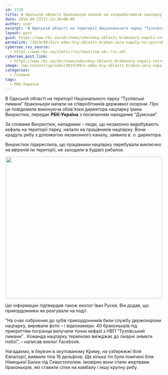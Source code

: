 ```yaml
---
id: 1729
title: В Одеській області браконьєри напали на співробітників нацпарку
date: 2019-09-21T21:13:38+00:00
author: user
excerpt: 'В Одеській області на території Національного парку "Тузлівські лимани" браконьєри напали на співробітників державної охорони. Про це повідомила виконуюча обов&#039;язки директора...'
layout: post
guid: https://www.rbc.ua/ukr/news/odesskoy-oblasti-brakonery-napali-sotrudnikov-1569099251.html
permalink: /2019/09/21/v-odes-kiy-oblasti-brakon-iery-napaly-na-spivrobitnykiv-natsparku/
cyberseo_rss_source:
  - https://www.rbc.ua/static/rss/newsline.ukr.rss.xml
cyberseo_post_link:
  - https://www.rbc.ua/ukr/news/odesskoy-oblasti-brakonery-napali-sotrudnikov-1569099251.html
image: /wp-content/uploads/2019/09/v-odes-kiy-oblasti-brakon-iery-napaly-na-spivrobitnykiv-natsparku.jpg
categories:
  - Головне
tags:
  - РБК-Україна
---
```

В Одеській області на території Національного парку &#8220;Тузлівські лимани&#8221; браконьєри напали на співробітників державної охорони. Про це повідомила виконуюча обов'язки директора нацпарку Ірина Вихристюк, передає **РБК-Україна** з посиланням наиздание &#8220;Думская&#8221;.

За словами Вихристюк, нападники &#8211; люди, що незаконно видобувають кефаль на території парку, напали на працівників нацпарку. Вони крадуть рибу з допомогою незаконного каналу, заявила в. о. директора.

Вихристюк підкреслила, що працівники нацпарку перебували виключно на ввіреній їм території, не заходили в будівлі рибалок.

<p style="text-align: center">
  <img alt="" height="453" src="/static/ckef/img/picturepicture_156909673795867563272513_56479.jpg" width="500" />
</p>

Цю інформацію підтвердив також еколог Іван Русєв. Він додав, що прикордонники не реагували на події.

&#8220;На очах озброєних до зубів прикордонників били службу держохорони нацпарку, виривали фото &#8211; і відеокамери. 40 браконьєрів під прикриттям погранци вилучали тонни кефалі з НВП &#8220;Тузлівський лимани&#8221; . Команда нацпарку терміново виїжджає до лікарні знімати побої&#8221;, &#8211; написав еколог Facebook.

Нагадаємо, в березні в окупованому Криму, на узбережжі біля Євпаторії, виявили тіла 16 дельфінів. Ще кілька тіл були помічені біля Німецької Балки під Севастополем. Імовірно вони стали жертвами браконьєрів, які ставили сітки на камбалу і іншу крупну рибу.